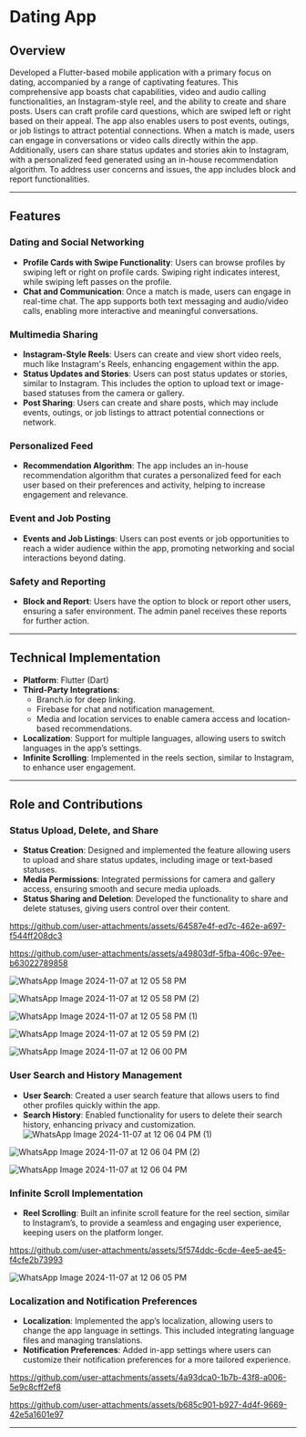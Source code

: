 # Dating App 

## Overview
Developed a Flutter-based mobile application with a primary focus on dating, accompanied by a range of captivating features. This comprehensive app boasts chat capabilities, video and audio calling functionalities, an Instagram-style reel, and the ability to create and share posts. Users can craft profile card questions, which are swiped left or right based on their appeal. The app also enables users to post events, outings, or job listings to attract potential connections. When a match is made, users can engage in conversations or video calls directly within the app. Additionally, users can share status updates and stories akin to Instagram, with a personalized feed generated using an in-house recommendation algorithm. To address user concerns and issues, the app includes block and report functionalities. 

---

## Features

### Dating and Social Networking

- **Profile Cards with Swipe Functionality**: Users can browse profiles by swiping left or right on profile cards. Swiping right indicates interest, while swiping left passes on the profile.
- **Chat and Communication**: Once a match is made, users can engage in real-time chat. The app supports both text messaging and audio/video calls, enabling more interactive and meaningful conversations.

### Multimedia Sharing

- **Instagram-Style Reels**: Users can create and view short video reels, much like Instagram's Reels, enhancing engagement within the app.
- **Status Updates and Stories**: Users can post status updates or stories, similar to Instagram. This includes the option to upload text or image-based statuses from the camera or gallery.
- **Post Sharing**: Users can create and share posts, which may include events, outings, or job listings to attract potential connections or network.

### Personalized Feed

- **Recommendation Algorithm**: The app includes an in-house recommendation algorithm that curates a personalized feed for each user based on their preferences and activity, helping to increase engagement and relevance.

### Event and Job Posting

- **Events and Job Listings**: Users can post events or job opportunities to reach a wider audience within the app, promoting networking and social interactions beyond dating.

### Safety and Reporting

- **Block and Report**: Users have the option to block or report other users, ensuring a safer environment. The admin panel receives these reports for further action.

---

## Technical Implementation

- **Platform**: Flutter (Dart)
- **Third-Party Integrations**:
  - Branch.io for deep linking.
  - Firebase for chat and notification management.
  - Media and location services to enable camera access and location-based recommendations.
- **Localization**: Support for multiple languages, allowing users to switch languages in the app’s settings.
- **Infinite Scrolling**: Implemented in the reels section, similar to Instagram, to enhance user engagement.

---

## Role and Contributions

### Status Upload, Delete, and Share

- **Status Creation**: Designed and implemented the feature allowing users to upload and share status updates, including image or text-based statuses.
- **Media Permissions**: Integrated permissions for camera and gallery access, ensuring smooth and secure media uploads.
- **Status Sharing and Deletion**: Developed the functionality to share and delete statuses, giving users control over their content.


https://github.com/user-attachments/assets/64587e4f-ed7c-462e-a697-f544ff208dc3

https://github.com/user-attachments/assets/a49803df-5fba-406c-97ee-b63022789858

![WhatsApp Image 2024-11-07 at 12 05 58 PM](https://github.com/user-attachments/assets/65cf61ae-445c-4565-ae64-a4080b1263b3)

![WhatsApp Image 2024-11-07 at 12 05 58 PM (2)](https://github.com/user-attachments/assets/cd3cb9d2-4cd8-4dde-a9ab-91cd350a2d0b)

![WhatsApp Image 2024-11-07 at 12 05 58 PM (1)](https://github.com/user-attachments/assets/7bb081f9-fa16-4be8-81e7-45ed53320a79)

![WhatsApp Image 2024-11-07 at 12 05 59 PM (2)](https://github.com/user-attachments/assets/b43e1539-519c-4968-90f8-00b01a21821f)


![WhatsApp Image 2024-11-07 at 12 06 00 PM](https://github.com/user-attachments/assets/efc14f0b-05ed-4065-90e9-e101b5c17777)

  

### User Search and History Management

- **User Search**: Created a user search feature that allows users to find other profiles quickly within the app.
- **Search History**: Enabled functionality for users to delete their search history, enhancing privacy and customization.
![WhatsApp Image 2024-11-07 at 12 06 04 PM (1)](https://github.com/user-attachments/assets/0af7bd65-5806-4250-adb9-aed8766ec47c)

![WhatsApp Image 2024-11-07 at 12 06 04 PM (2)](https://github.com/user-attachments/assets/31cb9d05-4351-4e27-bdf2-b81b9462b413)

![WhatsApp Image 2024-11-07 at 12 06 04 PM](https://github.com/user-attachments/assets/f9374ca7-f095-4f80-a79e-e69f845a4ae0)



### Infinite Scroll Implementation

- **Reel Scrolling**: Built an infinite scroll feature for the reel section, similar to Instagram’s, to provide a seamless and engaging user experience, keeping users on the platform longer.

https://github.com/user-attachments/assets/5f574ddc-6cde-4ee5-ae45-f4cfe2b73993

![WhatsApp Image 2024-11-07 at 12 06 05 PM](https://github.com/user-attachments/assets/33276d7e-6640-44ad-80eb-6c5a77ae3a67)

### Localization and Notification Preferences

- **Localization**: Implemented the app’s localization, allowing users to change the app language in settings. This included integrating language files and managing translations.
- **Notification Preferences**: Added in-app settings where users can customize their notification preferences for a more tailored experience.

https://github.com/user-attachments/assets/4a93dca0-1b7b-43f8-a006-5e9c8cff2ef8

https://github.com/user-attachments/assets/b685c901-b927-4d4f-9669-42e5a1601e97


---
